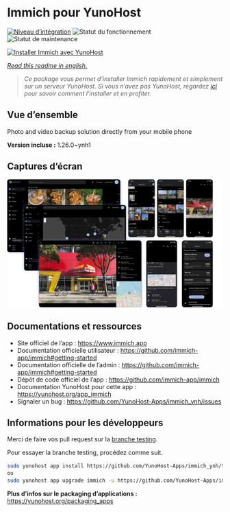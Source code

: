 <!--
N.B.: This README was automatically generated by https://github.com/YunoHost/apps/tree/master/tools/README-generator
It shall NOT be edited by hand.
-->

# Immich pour YunoHost

[![Niveau d’intégration](https://dash.yunohost.org/integration/immich.svg)](https://dash.yunohost.org/appci/app/immich) ![Statut du fonctionnement](https://ci-apps.yunohost.org/ci/badges/immich.status.svg) ![Statut de maintenance](https://ci-apps.yunohost.org/ci/badges/immich.maintain.svg)

[![Installer Immich avec YunoHost](https://install-app.yunohost.org/install-with-yunohost.svg)](https://install-app.yunohost.org/?app=immich)

*[Read this readme in english.](./README.md)*

> *Ce package vous permet d’installer Immich rapidement et simplement sur un serveur YunoHost.
Si vous n’avez pas YunoHost, regardez [ici](https://yunohost.org/#/install) pour savoir comment l’installer et en profiter.*

## Vue d’ensemble

Photo and video backup solution directly from your mobile phone

**Version incluse :** 1.26.0~ynh1

## Captures d’écran

![Capture d’écran de Immich](./doc/screenshots/immich-screenshots.png)

## Documentations et ressources

* Site officiel de l’app : <https://www.immich.app>
* Documentation officielle utilisateur : <https://github.com/immich-app/immich#getting-started>
* Documentation officielle de l’admin : <https://github.com/immich-app/immich#getting-started>
* Dépôt de code officiel de l’app : <https://github.com/immich-app/immich>
* Documentation YunoHost pour cette app : <https://yunohost.org/app_immich>
* Signaler un bug : <https://github.com/YunoHost-Apps/immich_ynh/issues>

## Informations pour les développeurs

Merci de faire vos pull request sur la [branche testing](https://github.com/YunoHost-Apps/immich_ynh/tree/testing).

Pour essayer la branche testing, procédez comme suit.

``` bash
sudo yunohost app install https://github.com/YunoHost-Apps/immich_ynh/tree/testing --debug
ou
sudo yunohost app upgrade immich -u https://github.com/YunoHost-Apps/immich_ynh/tree/testing --debug
```

**Plus d’infos sur le packaging d’applications :** <https://yunohost.org/packaging_apps>